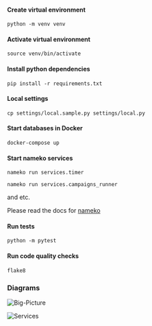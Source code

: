 #### Create virtual environment

    python -m venv venv

#### Activate virtual environment

    source venv/bin/activate

#### Install python dependencies

    pip install -r requirements.txt

#### Local settings

    cp settings/local.sample.py settings/local.py

#### Start databases in Docker

    docker-compose up

#### Start nameko services

    nameko run services.timer

    nameko run services.campaigns_runner

and etc.

Please read the docs for [nameko](https://nameko.readthedocs.io/en/stable/cli.html#running-a-service)

#### Run tests

    python -m pytest

#### Run code quality checks

    flake8

### Diagrams

![Big-Picture](https://g.gravizo.com/source/svg?https://raw.githubusercontent.com/bloogrox/ssp-campaigns/master/diagrams/big-picture.plantuml)


![Services](https://g.gravizo.com/source/svg?https://raw.githubusercontent.com/bloogrox/ssp-campaigns/master/diagrams/services.plantuml)
